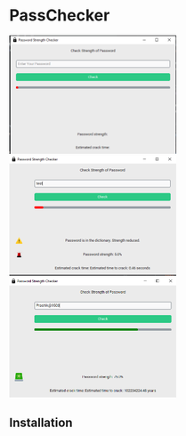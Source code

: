 #  PassChecker
<link rel="stylesheet" href="https://cdn.jsdelivr.net/npm/bootstrap@3.4.1/dist/css/bootstrap.min.css" integrity="sha384-HSMxcRTRxnN+Bdg0JdbxYKrThecOKuH5zCYotlSAcp1+c8xmyTe9GYg1l9a69psu" crossorigin="anonymous">

<div>
<img src="https://github.com/prashik287/PassChecker/blob/main/passcheck/images/Screenshot/1.png" alt="alt text" width="300"/>
<img src="https://github.com/prashik287/PassChecker/blob/main/passcheck/images/Screenshot/2.png" alt="alt text" width="300"/>
<img src="https://github.com/prashik287/PassChecker/blob/main/passcheck/images/Screenshot/3.png" alt="alt text" width="300"/>
</div>

<h2>Installation</h2>

